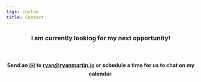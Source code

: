 ```yaml
---
tags: custom
title: Contact
---
```

<div style="text-align: center;">

### I am currently looking for my next opportunity!
&ensp;
#### Send an ✉️&nbsp;to <ryan@ryanmartin.io> or schedule a time for us to chat on my calendar.
  <div>
      <div
        class="calendly-inline-widget"
        data-url="https://calendly.com/ryancraigmartin"
        style="
          min-width: 300px;
          height: 600px;
        ">
      </div>
      <script
        type="text/javascript"
        src="https://assets.calendly.com/assets/external/widget.js">
      </script>
  </div>
</div>